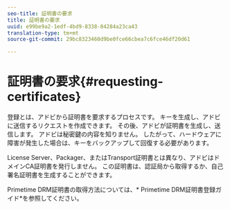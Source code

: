 ```yaml
---
seo-title: 証明書の要求
title: 証明書の要求
uuid: e99be9a2-1edf-4bd9-8338-84284a23ca43
translation-type: tm+mt
source-git-commit: 29bc8323460d9be0fce66cbea7c6fce46df20d61

---
```



# 証明書の要求{#requesting-certificates}

登録とは、アドビから証明書を要求するプロセスです。 キーを生成し、アドビに送信するリクエストを作成できます。 その後、アドビが証明書を生成し、送信します。 アドビは秘密鍵の内容を知りません。 したがって、ハードウェアに障害が発生した場合は、キーをバックアップして回復する必要があります。

License Server、Packager、またはTransport証明書とは異なり、アドビはドメインCA証明書を発行しません。 この証明書は、認証局から取得するか、自己署名証明書を生成することができます。

Primetime DRM証明書の取得方法については、* Primetime DRM証明書登録ガイド*を参照してください。
